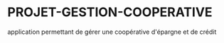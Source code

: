 # PROJET-GESTION-COOPERATIVE
application permettant de gérer une coopérative d'épargne et de crédit 
